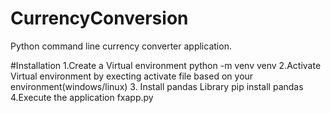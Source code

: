 # CurrencyConversion
 Python command line currency converter application. 

#Installation
1.Create a Virtual environment
python -m venv venv
2.Activate Virtual environment by execting activate file based on your environment(windows/linux)
3. Install pandas Library
pip install pandas
4.Execute the application fxapp.py


